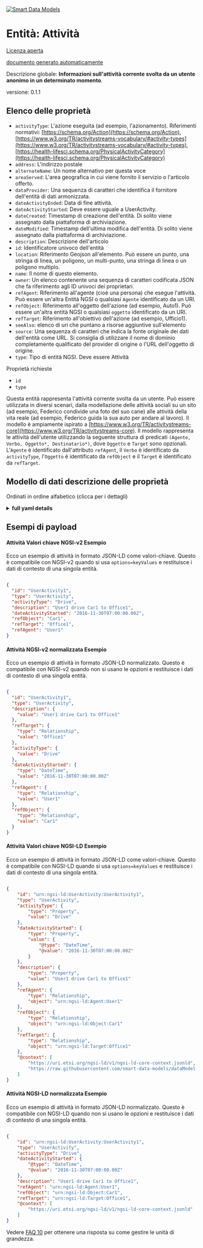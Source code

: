 [![Smart Data Models](https://smartdatamodels.org/wp-content/uploads/2022/01/SmartDataModels_logo.png "Logo")](https://smartdatamodels.org)  
Entità: Attività  
================  
[Licenza aperta](https://github.com/smart-data-models//dataModel.User/blob/master/Activity/LICENSE.md)  
[documento generato automaticamente](https://docs.google.com/presentation/d/e/2PACX-1vTs-Ng5dIAwkg91oTTUdt8ua7woBXhPnwavZ0FxgR8BsAI_Ek3C5q97Nd94HS8KhP-r_quD4H0fgyt3/pub?start=false&loop=false&delayms=3000#slide=id.gb715ace035_0_60)  
Descrizione globale: **Informazioni sull'attività corrente svolta da un utente anonimo in un determinato momento**.  
versione: 0.1.1  

## Elenco delle proprietà  

- `activityType`: L'azione eseguita (ad esempio, l'azionamento). Riferimenti normativi: [https://schema.org/Action](https://schema.org/Action), [https://www.w3.org/TR/activitystreams-vocabulary/#activity-types](https://www.w3.org/TR/activitystreams-vocabulary/#activity-types), [https://health-lifesci.schema.org/PhysicalActivityCategory](https://health-lifesci.schema.org/PhysicalActivityCategory)  - `address`: L'indirizzo postale  - `alternateName`: Un nome alternativo per questa voce  - `areaServed`: L'area geografica in cui viene fornito il servizio o l'articolo offerto.  - `dataProvider`: Una sequenza di caratteri che identifica il fornitore dell'entità di dati armonizzata.  - `dateActivityEnded`: Data di fine attività.  - `dateActivityStarted`: Deve essere uguale a UserActivity.  - `dateCreated`: Timestamp di creazione dell'entità. Di solito viene assegnato dalla piattaforma di archiviazione.  - `dateModified`: Timestamp dell'ultima modifica dell'entità. Di solito viene assegnato dalla piattaforma di archiviazione.  - `description`: Descrizione dell'articolo  - `id`: Identificatore univoco dell'entità  - `location`: Riferimento Geojson all'elemento. Può essere un punto, una stringa di linea, un poligono, un multi-punto, una stringa di linea o un poligono multiplo.  - `name`: Il nome di questo elemento.  - `owner`: Un elenco contenente una sequenza di caratteri codificata JSON che fa riferimento agli ID univoci dei proprietari.  - `refAgent`: Riferimento all'agente (cioè una persona) che esegue l'attività. Può essere un'altra Entità NGSI o qualsiasi `Agente` identificato da un URI.  - `refObject`: Riferimento all'oggetto dell'azione (ad esempio, Auto1). Può essere un'altra entità NGSI o qualsiasi `oggetto` identificato da un URI.  - `refTarget`: Riferimento all'obiettivo dell'azione (ad esempio, Ufficio1).  - `seeAlso`: elenco di uri che puntano a risorse aggiuntive sull'elemento  - `source`: Una sequenza di caratteri che indica la fonte originale dei dati dell'entità come URL. Si consiglia di utilizzare il nome di dominio completamente qualificato del provider di origine o l'URL dell'oggetto di origine.  - `type`: Tipo di entità NGSI. Deve essere Attività    
Proprietà richieste  
- `id`  - `type`    
Questa entità rappresenta l'attività corrente svolta da un utente. Può essere utilizzata in diversi scenari, dalla modellazione delle attività sociali su un sito (ad esempio, Federico condivide una foto del suo cane) alle attività della vita reale (ad esempio, Federico guida la sua auto per andare al lavoro). Il modello è ampiamente ispirato a [https://www.w3.org/TR/activitystreams-core](https://www.w3.org/TR/activitystreams-core). Il modello rappresenta le attività dell'utente utilizzando la seguente struttura di predicati `(Agente, Verbo, Oggetto*, Destinatario*)`, dove `Oggetto` e `Target` sono opzionali. L'`Agente` è identificato dall'attributo `refAgent`, il `Verbo` è identificato da `activityType`, l'`Oggetto` è identificato da `refObject` e il `Target` è identificato da `refTarget`.  
## Modello di dati descrizione delle proprietà  
Ordinati in ordine alfabetico (clicca per i dettagli)  
<details><summary><strong>full yaml details</strong></summary>    
```yaml  
Activity:    
  description: 'Information on the current activity performed by an anonymized user in a given point in time'    
  properties:    
    activityType:    
      description: "The action performed (e.g. Drive). Normative References: [https://schema.org/Action](https://schema.org/Action), [https://www.w3.org/TR/activitystreams-vocabulary/#activity-types](https://www.w3.org/TR/activitystreams-vocabulary/#activity-types), [https://health-lifesci.schema.org/PhysicalActivityCategory](https://health-lifesci.schema.org/PhysicalActivityCategory)"    
      type: string    
      x-ngsi:    
        model: https://schema.org/Text    
        type: Property    
    address:    
      description: 'The mailing address'    
      properties:    
        addressCountry:    
          description: 'Property. The country. For example, Spain. Model:''https://schema.org/addressCountry'''    
          type: string    
        addressLocality:    
          description: 'Property. The locality in which the street address is, and which is in the region. Model:''https://schema.org/addressLocality'''    
          type: string    
        addressRegion:    
          description: 'Property. The region in which the locality is, and which is in the country. Model:''https://schema.org/addressRegion'''    
          type: string    
        postOfficeBoxNumber:    
          description: 'Property. The post office box number for PO box addresses. For example, 03578. Model:''https://schema.org/postOfficeBoxNumber'''    
          type: string    
        postalCode:    
          description: 'Property. The postal code. For example, 24004. Model:''https://schema.org/https://schema.org/postalCode'''    
          type: string    
        streetAddress:    
          description: 'Property. The street address. Model:''https://schema.org/streetAddress'''    
          type: string    
      type: object    
      x-ngsi:    
        model: https://schema.org/address    
        type: Property    
    alternateName:    
      description: 'An alternative name for this item'    
      type: string    
      x-ngsi:    
        type: Property    
    areaServed:    
      description: 'The geographic area where a service or offered item is provided'    
      type: string    
      x-ngsi:    
        model: https://schema.org/Text    
        type: Property    
    dataProvider:    
      description: 'A sequence of characters identifying the provider of the harmonised data entity.'    
      type: string    
      x-ngsi:    
        type: Property    
    dateActivityEnded:    
      description: 'Activity''s end timestamp.'    
      format: date-time    
      type: string    
      x-ngsi:    
        model: https://schema.org/DateTime    
        type: Property    
    dateActivityStarted:    
      description: 'It must be equal to UserActivity.'    
      format: date-time    
      type: string    
      x-ngsi:    
        type: Property    
    dateCreated:    
      description: 'Entity creation timestamp. This will usually be allocated by the storage platform.'    
      format: date-time    
      type: string    
      x-ngsi:    
        type: Property    
    dateModified:    
      description: 'Timestamp of the last modification of the entity. This will usually be allocated by the storage platform.'    
      format: date-time    
      type: string    
      x-ngsi:    
        type: Property    
    description:    
      description: 'A description of this item'    
      type: string    
      x-ngsi:    
        type: Property    
    id:    
      anyOf: &activity_-_properties_-_owner_-_items_-_anyof    
        - description: 'Property. Identifier format of any NGSI entity'    
          maxLength: 256    
          minLength: 1    
          pattern: ^[\w\-\.\{\}\$\+\*\[\]`|~^@!,:\\]+$    
          type: string    
        - description: 'Property. Identifier format of any NGSI entity'    
          format: uri    
          type: string    
      description: 'Unique identifier of the entity'    
      x-ngsi:    
        type: Property    
    location:    
      description: 'Geojson reference to the item. It can be Point, LineString, Polygon, MultiPoint, MultiLineString or MultiPolygon'    
      oneOf:    
        - description: 'Geoproperty. Geojson reference to the item. Point'    
          properties:    
            bbox:    
              items:    
                type: number    
              minItems: 4    
              type: array    
            coordinates:    
              items:    
                type: number    
              minItems: 2    
              type: array    
            type:    
              enum:    
                - Point    
              type: string    
          required:    
            - type    
            - coordinates    
          title: 'GeoJSON Point'    
          type: object    
        - description: 'Geoproperty. Geojson reference to the item. LineString'    
          properties:    
            bbox:    
              items:    
                type: number    
              minItems: 4    
              type: array    
            coordinates:    
              items:    
                items:    
                  type: number    
                minItems: 2    
                type: array    
              minItems: 2    
              type: array    
            type:    
              enum:    
                - LineString    
              type: string    
          required:    
            - type    
            - coordinates    
          title: 'GeoJSON LineString'    
          type: object    
        - description: 'Geoproperty. Geojson reference to the item. Polygon'    
          properties:    
            bbox:    
              items:    
                type: number    
              minItems: 4    
              type: array    
            coordinates:    
              items:    
                items:    
                  items:    
                    type: number    
                  minItems: 2    
                  type: array    
                minItems: 4    
                type: array    
              type: array    
            type:    
              enum:    
                - Polygon    
              type: string    
          required:    
            - type    
            - coordinates    
          title: 'GeoJSON Polygon'    
          type: object    
        - description: 'Geoproperty. Geojson reference to the item. MultiPoint'    
          properties:    
            bbox:    
              items:    
                type: number    
              minItems: 4    
              type: array    
            coordinates:    
              items:    
                items:    
                  type: number    
                minItems: 2    
                type: array    
              type: array    
            type:    
              enum:    
                - MultiPoint    
              type: string    
          required:    
            - type    
            - coordinates    
          title: 'GeoJSON MultiPoint'    
          type: object    
        - description: 'Geoproperty. Geojson reference to the item. MultiLineString'    
          properties:    
            bbox:    
              items:    
                type: number    
              minItems: 4    
              type: array    
            coordinates:    
              items:    
                items:    
                  items:    
                    type: number    
                  minItems: 2    
                  type: array    
                minItems: 2    
                type: array    
              type: array    
            type:    
              enum:    
                - MultiLineString    
              type: string    
          required:    
            - type    
            - coordinates    
          title: 'GeoJSON MultiLineString'    
          type: object    
        - description: 'Geoproperty. Geojson reference to the item. MultiLineString'    
          properties:    
            bbox:    
              items:    
                type: number    
              minItems: 4    
              type: array    
            coordinates:    
              items:    
                items:    
                  items:    
                    items:    
                      type: number    
                    minItems: 2    
                    type: array    
                  minItems: 4    
                  type: array    
                type: array    
              type: array    
            type:    
              enum:    
                - MultiPolygon    
              type: string    
          required:    
            - type    
            - coordinates    
          title: 'GeoJSON MultiPolygon'    
          type: object    
      x-ngsi:    
        type: Geoproperty    
    name:    
      description: 'The name of this item.'    
      type: string    
      x-ngsi:    
        type: Property    
    owner:    
      description: 'A List containing a JSON encoded sequence of characters referencing the unique Ids of the owner(s)'    
      items:    
        anyOf: *activity_-_properties_-_owner_-_items_-_anyof    
        description: 'Property. Unique identifier of the entity'    
      type: array    
      x-ngsi:    
        type: Property    
    refAgent:    
      anyOf:    
        - description: 'Property. Identifier format of any NGSI entity'    
          maxLength: 256    
          minLength: 1    
          pattern: ^[\w\-\.\{\}\$\+\*\[\]`|~^@!,:\\]+$    
          type: string    
        - description: 'Property. Identifier format of any NGSI entity'    
          format: uri    
          type: string    
      description: 'Reference to the agent (i.e. a person) performing the activity. It may be another NGSI Entity or any `Agent` identified by an URI.'    
      x-ngsi:    
        model: https://schema.org/URL    
        type: Relationship    
    refObject:    
      anyOf:    
        - description: 'Property. Identifier format of any NGSI entity'    
          maxLength: 256    
          minLength: 1    
          pattern: ^[\w\-\.\{\}\$\+\*\[\]`|~^@!,:\\]+$    
          type: string    
        - description: 'Property. Identifier format of any NGSI entity'    
          format: uri    
          type: string    
      description: 'Reference to the object of the action (e.g. Car1). It may be another NGSI Entity or any `Object` identified by an URI.'    
      x-ngsi:    
        model: https://schema.org/URL    
        type: Relationship    
    refTarget:    
      anyOf:    
        - description: 'Property. Identifier format of any NGSI entity'    
          maxLength: 256    
          minLength: 1    
          pattern: ^[\w\-\.\{\}\$\+\*\[\]`|~^@!,:\\]+$    
          type: string    
        - description: 'Property. Identifier format of any NGSI entity'    
          format: uri    
          type: string    
      description: 'Reference to the target of the action (e.g. Office1).'    
      x-ngsi:    
        model: https://schema.org/URL    
        type: Relationship    
    seeAlso:    
      description: 'list of uri pointing to additional resources about the item'    
      oneOf:    
        - items:    
            format: uri    
            type: string    
          minItems: 1    
          type: array    
        - format: uri    
          type: string    
      x-ngsi:    
        type: Property    
    source:    
      description: 'A sequence of characters giving the original source of the entity data as a URL. Recommended to be the fully qualified domain name of the source provider, or the URL to the source object.'    
      type: string    
      x-ngsi:    
        type: Property    
    type:    
      description: 'NGSI Entity type. It has to be Activity'    
      enum:    
        - Activity    
      type: string    
      x-ngsi:    
        type: Property    
  required:    
    - type    
    - id    
  type: object    
  x-derived-from: ""    
  x-disclaimer: 'Redistribution and use in source and binary forms, with or without modification, are permitted  provided that the license conditions are met. Copyleft (c) 2022 Contributors to Smart Data Models Program'    
  x-license-url: https://github.com/smart-data-models/dataModel.User/blob/master/Activity/LICENSE.md    
  x-model-schema: https://smart-data-models.github.io/dataModel.User/Activity/schema.json    
  x-model-tags: ""    
  x-version: 0.1.1    
```  
</details>    
## Esempi di payload  
#### Attività Valori chiave NGSI-v2 Esempio  
Ecco un esempio di attività in formato JSON-LD come valori-chiave. Questo è compatibile con NGSI-v2 quando si usa `options=keyValues` e restituisce i dati di contesto di una singola entità.  
```json  
{  
  "id": "UserActivity1",  
  "type": "UserActivity",  
  "activityType": "Drive",  
  "description": "User1 drive Car1 to Office1",  
  "dateActivityStarted": "2016-11-30T07:00:00.00Z",  
  "refObject": "Car1",  
  "refTarget": "Office1",  
  "refAgent": "User1"  
}  
```  
#### Attività NGSI-v2 normalizzata Esempio  
Ecco un esempio di attività in formato JSON-LD normalizzato. Questo è compatibile con NGSI-v2 quando non si usano le opzioni e restituisce i dati di contesto di una singola entità.  
```json  
{  
  "id": "UserActivity1",  
  "type": "UserActivity",  
  "description": {  
    "value": "User1 drive Car1 to Office1"  
  },  
  "refTarget": {  
    "type": "Relationship",  
    "value": "Office1"  
  },  
  "activityType": {  
    "value": "Drive"  
  },  
  "dateActivityStarted": {  
    "type": "DateTime",  
    "value": "2016-11-30T07:00:00.00Z"  
  },  
  "refAgent": {  
    "type": "Relationship",  
    "value": "User1"  
  },  
  "refObject": {  
    "type": "Relationship",  
    "value": "Car1"  
  }  
}  
```  
#### Attività Valori chiave NGSI-LD Esempio  
Ecco un esempio di attività in formato JSON-LD come valori-chiave. Questo è compatibile con NGSI-LD quando si usa `options=keyValues` e restituisce i dati di contesto di una singola entità.  
```json  
{  
    "id": "urn:ngsi-ld:UserActivity:UserActivity1",  
    "type": "UserActivity",  
    "activityType": {  
        "type": "Property",  
        "value": "Drive"  
    },  
    "dateActivityStarted": {  
        "type": "Property",  
        "value": {  
            "@type": "DateTime",  
            "@value": "2016-11-30T07:00:00.00Z"  
        }  
    },  
    "description": {  
        "type": "Property",  
        "value": "User1 drive Car1 to Office1"  
    },  
    "refAgent": {  
        "type": "Relationship",  
        "object": "urn:ngsi-ld:Agent:User1"  
    },  
    "refObject": {  
        "type": "Relationship",  
        "object": "urn:ngsi-ld:Object:Car1"  
    },  
    "refTarget": {  
        "type": "Relationship",  
        "object": "urn:ngsi-ld:Target:Office1"  
    },  
    "@context": [  
        "https://uri.etsi.org/ngsi-ld/v1/ngsi-ld-core-context.jsonld",  
        "https://raw.githubusercontent.com/smart-data-models/dataModel.User/master/context.jsonld"  
    ]  
}  
```  
#### Attività NGSI-LD normalizzata Esempio  
Ecco un esempio di attività in formato JSON-LD normalizzato. Questo è compatibile con NGSI-LD quando non si usano le opzioni e restituisce i dati di contesto di una singola entità.  
```json  
{  
    "id": "urn:ngsi-ld:UserActivity:UserActivity1",  
    "type": "UserActivity",  
    "activityType": "Drive",  
    "dateActivityStarted": {  
        "@type": "DateTime",  
        "@value": "2016-11-30T07:00:00.00Z"  
    },  
    "description": "User1 drive Car1 to Office1",  
    "refAgent": "urn:ngsi-ld:Agent:User1",  
    "refObject": "urn:ngsi-ld:Object:Car1",  
    "refTarget": "urn:ngsi-ld:Target:Office1",  
    "@context": [  
        "https://uri.etsi.org/ngsi-ld/v1/ngsi-ld-core-context.jsonld"  
    ]  
}  
```  
Vedere [FAQ 10](https://smartdatamodels.org/index.php/faqs/) per ottenere una risposta su come gestire le unità di grandezza.  
